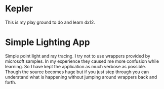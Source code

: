 # Kepler

This is my play ground to do and learn dx12.

# Simple Lighting App

Simple point light and ray tracing. I try not to use wrappers provided by microsoft samples. In my experience they caused me more confusion while learning. So I have kept the application as much verbose as possible. Though the source becomes huge but if you just step through you can understand what is happening without jumping around wrappers back and forth.
